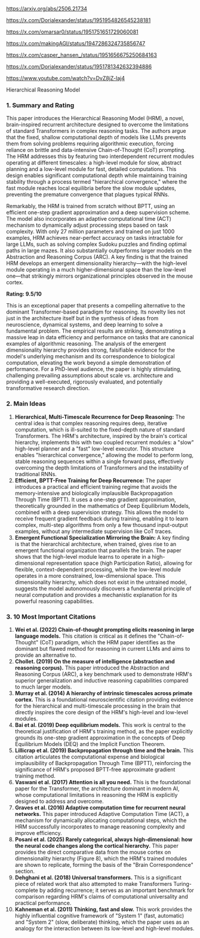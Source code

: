 https://arxiv.org/abs/2506.21734

https://x.com/Dorialexander/status/1951954826545238181

https://x.com/omarsar0/status/1951751651729060081

https://x.com/makingAGI/status/1947286324735856747

https://x.com/casper_hansen_/status/1951656675250684163

https://x.com/Dorialexander/status/1951781342632394886

https://www.youtube.com/watch?v=DvZ8jZ-laj4

Hierarchical Reasoning Model

### 1. Summary and Rating

This paper introduces the Hierarchical Reasoning Model (HRM), a novel, brain-inspired recurrent architecture designed to overcome the limitations of standard Transformers in complex reasoning tasks. The authors argue that the fixed, shallow computational depth of models like LLMs prevents them from solving problems requiring algorithmic execution, forcing reliance on brittle and data-intensive Chain-of-Thought (CoT) prompting. The HRM addresses this by featuring two interdependent recurrent modules operating at different timescales: a high-level module for slow, abstract planning and a low-level module for fast, detailed computations. This design enables significant computational depth while maintaining training stability through a process termed "hierarchical convergence," where the fast module reaches local equilibria before the slow module updates, preventing the premature convergence that plagues typical RNNs.

Remarkably, the HRM is trained from scratch without BPTT, using an efficient one-step gradient approximation and a deep supervision scheme. The model also incorporates an adaptive computational time (ACT) mechanism to dynamically adjust processing steps based on task complexity. With only 27 million parameters and trained on just 1000 examples, HRM achieves near-perfect accuracy on tasks intractable for large LLMs, such as solving complex Sudoku puzzles and finding optimal paths in large mazes. It also substantially outperforms larger models on the Abstraction and Reasoning Corpus (ARC). A key finding is that the trained HRM develops an emergent dimensionality hierarchy—with the high-level module operating in a much higher-dimensional space than the low-level one—that strikingly mirrors organizational principles observed in the mouse cortex.

**Rating: 9.5/10**

This is an exceptional paper that presents a compelling alternative to the dominant Transformer-based paradigm for reasoning. Its novelty lies not just in the architecture itself but in the synthesis of ideas from neuroscience, dynamical systems, and deep learning to solve a fundamental problem. The empirical results are striking, demonstrating a massive leap in data efficiency and performance on tasks that are canonical examples of algorithmic reasoning. The analysis of the emergent dimensionality hierarchy provides strong, falsifiable evidence for the model's underlying mechanism and its correspondence to biological computation, elevating the work beyond a simple demonstration of performance. For a PhD-level audience, the paper is highly stimulating, challenging prevailing assumptions about scale vs. architecture and providing a well-executed, rigorously evaluated, and potentially transformative research direction.

### 2. Main Ideas

1.  **Hierarchical, Multi-Timescale Recurrence for Deep Reasoning:** The central idea is that complex reasoning requires deep, iterative computation, which is ill-suited to the fixed-depth nature of standard Transformers. The HRM's architecture, inspired by the brain's cortical hierarchy, implements this with two coupled recurrent modules: a "slow" high-level planner and a "fast" low-level executor. This structure enables "hierarchical convergence," allowing the model to perform long, stable reasoning sequences within a single forward pass, effectively overcoming the depth limitations of Transformers and the instability of traditional RNNs.
2.  **Efficient, BPTT-Free Training for Deep Recurrence:** The paper introduces a practical and efficient training regime that avoids the memory-intensive and biologically implausible Backpropagation Through Time (BPTT). It uses a one-step gradient approximation, theoretically grounded in the mathematics of Deep Equilibrium Models, combined with a deep supervision strategy. This allows the model to receive frequent gradient feedback during training, enabling it to learn complex, multi-step algorithms from only a few thousand input-output examples, without any intermediate supervision like CoT traces.
3.  **Emergent Functional Specialization Mirroring the Brain:** A key finding is that the hierarchical architecture, when trained, gives rise to an emergent functional organization that parallels the brain. The paper shows that the high-level module learns to operate in a high-dimensional representation space (high Participation Ratio), allowing for flexible, context-dependent processing, while the low-level module operates in a more constrained, low-dimensional space. This dimensionality hierarchy, which does not exist in the untrained model, suggests the model autonomously discovers a fundamental principle of neural computation and provides a mechanistic explanation for its powerful reasoning capabilities.

### 3. 10 Most Important Citations

1.  **Wei et al. (2022) Chain-of-thought prompting elicits reasoning in large language models.**
    This citation is critical as it defines the "Chain-of-Thought" (CoT) paradigm, which the HRM paper identifies as the dominant but flawed method for reasoning in current LLMs and aims to provide an alternative to.
2.  **Chollet. (2019) On the measure of intelligence (abstraction and reasoning corpus).**
    This paper introduced the Abstraction and Reasoning Corpus (ARC), a key benchmark used to demonstrate HRM's superior generalization and inductive reasoning capabilities compared to much larger models.
3.  **Murray et al. (2014) A hierarchy of intrinsic timescales across primate cortex.**
    This is a foundational neuroscientific citation providing evidence for the hierarchical and multi-timescale processing in the brain that directly inspires the core design of the HRM's high-level and low-level modules.
4.  **Bai et al. (2019) Deep equilibrium models.**
    This work is central to the theoretical justification of HRM's training method, as the paper explicitly grounds its one-step gradient approximation in the concepts of Deep Equilibrium Models (DEQ) and the Implicit Function Theorem.
5.  **Lillicrap et al. (2019) Backpropagation through time and the brain.**
    This citation articulates the computational expense and biological implausibility of Backpropagation Through Time (BPTT), reinforcing the significance of HRM's proposed BPTT-free approximate gradient training method.
6.  **Vaswani et al. (2017) Attention is all you need.**
    This is the foundational paper for the Transformer, the architecture dominant in modern AI, whose computational limitations in reasoning the HRM is explicitly designed to address and overcome.
7.  **Graves et al. (2016) Adaptive computation time for recurrent neural networks.**
    This paper introduced Adaptive Computation Time (ACT), a mechanism for dynamically allocating computational steps, which the HRM successfully incorporates to manage reasoning complexity and improve efficiency.
8.  **Posani et al. (2025) Rarely categorical, always high-dimensional: how the neural code changes along the cortical hierarchy.**
    This paper provides the direct comparative data from the mouse cortex on dimensionality hierarchy (Figure 8), which the HRM's trained modules are shown to replicate, forming the basis of the "Brain Correspondence" section.
9.  **Dehghani et al. (2018) Universal transformers.**
    This is a significant piece of related work that also attempted to make Transformers Turing-complete by adding recurrence; it serves as an important benchmark for comparison regarding HRM's claims of computational universality and practical performance.
10. **Kahneman et al. (2011) Thinking, fast and slow.**
    This work provides the highly influential cognitive framework of "System 1" (fast, automatic) and "System 2" (slow, deliberate) thinking, which the paper uses as an analogy for the interaction between its low-level and high-level modules.
